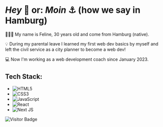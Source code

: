 # _Hey_ 👋 or: _Moin_ ⚓️ (how we say in Hamburg)

🙋🏻‍♀️ My name is Feline, 30 years old and come from Hamburg (native). 

💡 During my parental leave I learned my first web dev basics by myself and left the civil service as a city planner to become a web dev! 

💻 Now I'm working as a web development coach since January 2023.

## Tech Stack:

- ![HTML5](https://img.shields.io/badge/html5-%23E34F26.svg?style=for-the-badge&logo=html5&logoColor=white) 
- ![CSS3](https://img.shields.io/badge/css3-%231572B6.svg?style=for-the-badge&logo=css3&logoColor=white)
- ![JavaScript](https://img.shields.io/badge/javascript-%23323330.svg?style=for-the-badge&logo=javascript&logoColor=%23F7DF1E)
- ![React](https://img.shields.io/badge/react-%2320232a.svg?style=for-the-badge&logo=react&logoColor=%2361DAFB) 
- ![Next JS](https://img.shields.io/badge/Next-black?style=for-the-badge&logo=next.js&logoColor=white) 

![Visitor Badge](https://visitor-badge.laobi.icu/badge?page_id=FelineHuhn.FelineHuhn)

